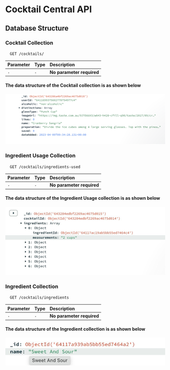# Cocktail Central API

## Database Structure

### Cocktail Collection
```
  GET /cocktails/
```
| Parameter | Type     | Description                |
| :-------- | :------- | :------------------------- |
| `-` | `-` | **No parameter required** |



#### The data structure of the Cocktail collection is as shown below
![Cocktail](./cocktail.png)


### Ingredient Usage Collection
```
  GET /cocktails/ingredients-used
```
| Parameter | Type     | Description                |
| :-------- | :------- | :------------------------- |
| `-` | `-` | **No parameter required** |

#### The data structure of the Ingredient Usage collection is as shown below
![Ingredient Usage](./ingredient_usage.jpg)


### Ingredient Collection
```
  GET /cocktails/ingredients
```

| Parameter | Type     | Description                |
| :-------- | :------- | :------------------------- |
| `-` | `-` | **No parameter required** |



#### The data structure of the Ingredient collection is as shown below
![Ingredients](./ingredients.jpg)

